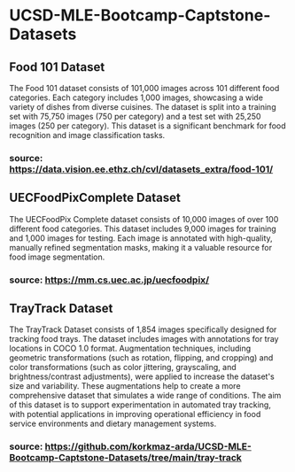 # UCSD-MLE-Bootcamp-Captstone-Datasets


## Food 101 Dataset
The Food 101 dataset consists of 101,000 images across 101 different food categories. Each category includes 1,000 images, showcasing a wide variety of dishes from diverse cuisines. The dataset is split into a training set with 75,750 images (750 per category) and a test set with 25,250 images (250 per category). This dataset is a significant benchmark for food recognition and image classification tasks.

### source: https://data.vision.ee.ethz.ch/cvl/datasets_extra/food-101/


## UECFoodPixComplete Dataset
The UECFoodPix Complete dataset consists of 10,000 images of over 100 different food categories. This dataset includes 9,000 images for training and 1,000 images for testing. Each image is annotated with high-quality, manually refined segmentation masks, making it a valuable resource for food image segmentation.

### source: https://mm.cs.uec.ac.jp/uecfoodpix/


## TrayTrack Dataset
The TrayTrack Dataset consists of 1,854 images specifically designed for tracking food trays. The dataset includes images with annotations for tray locations in COCO 1.0 format. Augmentation techniques, including geometric transformations (such as rotation, flipping, and cropping) and color transformations (such as color jittering, grayscaling, and brightness/contrast adjustments), were applied to increase the dataset's size and variability. These augmentations help to create a more comprehensive dataset that simulates a wide range of conditions. The aim of this dataset is to support experimentation in automated tray tracking, with potential applications in improving operational efficiency in food service environments and dietary management systems.

### source: https://github.com/korkmaz-arda/UCSD-MLE-Bootcamp-Captstone-Datasets/tree/main/tray-track